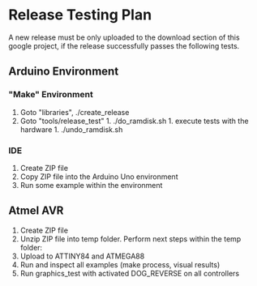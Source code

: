 

# Release Testing Plan

A new release must be only uploaded to the download section of this google project, if the release successfully passes the following tests.

## Arduino Environment

### "Make" Environment
  1. Goto "libraries", ./create\_release
  1. Goto "tools/release\_test"
    1. ./do\_ramdisk.sh
    1. execute tests with the hardware
    1. ./undo\_ramdisk.sh

### IDE
  1. Create ZIP file
  1. Copy ZIP file into the Arduino Uno environment
  1. Run some example within the environment

## Atmel AVR

  1. Create ZIP file
  1. Unzip ZIP file into temp folder. Perform next steps within the temp folder:
  1. Upload to ATTINY84 and ATMEGA88
  1. Run and inspect all examples (make process, visual results)
  1. Run graphics\_test with activated DOG\_REVERSE on all controllers